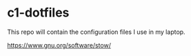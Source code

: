 # c1-dotfiles

This repo will contain the configuration files I use in my laptop.

https://www.gnu.org/software/stow/
